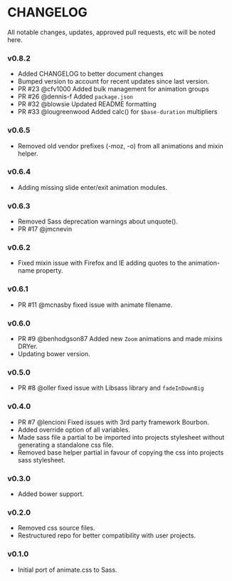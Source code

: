 # CHANGELOG

All notable changes, updates, approved pull requests, etc will be noted here.

### v0.8.2
- Added CHANGELOG to better document changes
- Bumped version to account for recent updates since last version.
- PR #23 @cfv1000 Added bulk management for animation groups
- PR #26 @dennis-f Added `package.json`
- PR #32 @blowsie Updated README formatting
- PR #33 @lougreenwood Added calc() for `$base-duration` multipliers

### v0.6.5
- Removed old vendor prefixes (-moz, -o) from all animations and mixin helper.

### v0.6.4
- Adding missing slide enter/exit animation modules.

### v0.6.3
- Removed Sass deprecation warnings about unquote().
- PR #17 @jmcnevin

### v0.6.2
- Fixed mixin issue with Firefox and IE adding quotes to the animation-name property.

### v0.6.1
- PR #11 @mcnasby fixed issue with animate filename.

### v0.6.0
- PR #9 @benhodgson87 Added new `Zoom` animations and made mixins DRYer.
- Updating bower version.

### v0.5.0
- PR #8 @oller fixed issue with Libsass library and `fadeInDownBig`

### v0.4.0
- PR #7 @lencioni Fixed issues with 3rd party framework Bourbon.
- Added override option of all variables.
- Made sass file a partial to be imported into projects stylesheet without generating a standalone css file.
- Removed base helper partial in favour of copying the css into projects sass stylesheet.

### v0.3.0
- Added bower support.

### v0.2.0
- Removed css source files.
- Restructured repo for better compatibility with user projects.

### v0.1.0
- Initial port of animate.css to Sass.

